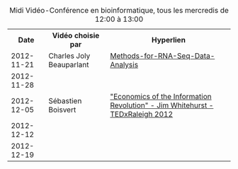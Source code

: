 <table>
  <caption>Midi Vidéo-Conférence en bioinformatique, tous les mercredis de 12:00 à 13:00</caption>
  <tr>
    <th>Date</th>
    <th>Vidéo choisie par</th>
    <th>Hyperlien</th>
  </tr>
  <tr>
     <td>2012-11-21</td>
     <td>Charles Joly Beauparlant</td>
     <td>
     <a href="http://www.ngsleaders.org/Events/Calendar/Webinar--Methods-for-RNA-Seq-Data-Analysis/">Methods-for-RNA-Seq-Data-Analysis</a></td>
  </tr>
  <tr>
     <td>2012-11-28</td>
  <tr>
     <td>2012-12-05</td>
     <td>Sébastien Boisvert</td>
     <td>
     <a href="http://www.youtube.com/watch?v=6ag8DiOWG1I">"Economics of the Information Revolution" - Jim Whitehurst - TEDxRaleigh 2012</a></td>
  </tr>
  <tr>
     <td>2012-12-12</td>
  <tr>
  <tr>
     <td>2012-12-19</td>
  <tr>
</table>
